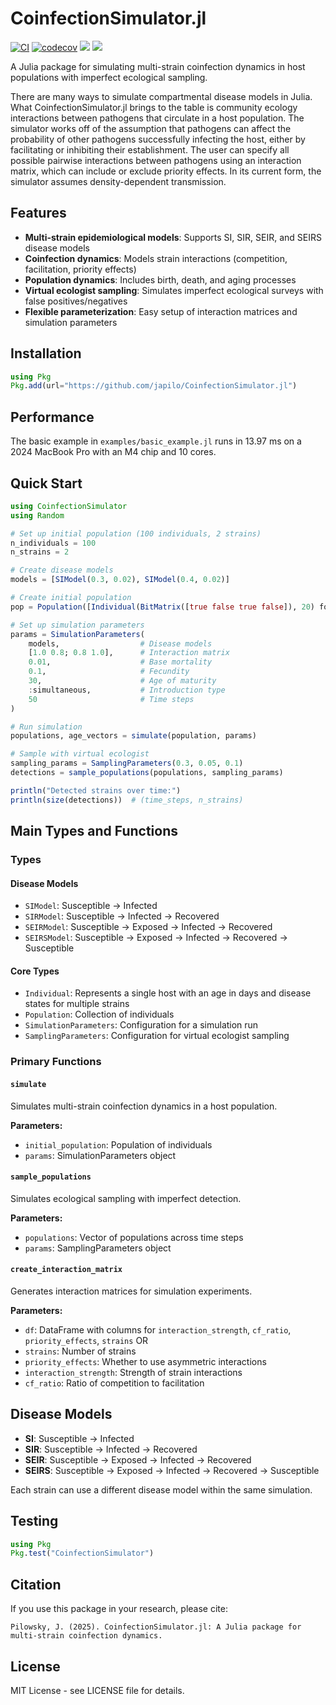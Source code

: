 # CoinfectionSimulator.jl

[![CI](https://github.com/japilo/CoinfectionSimulator.jl/workflows/CI/badge.svg)](https://github.com/japilo/CoinfectionSimulator.jl/actions)
[![codecov](https://codecov.io/gh/japilo/CoinfectionSimulator.jl/branch/main/graph/badge.svg)](https://codecov.io/gh/japilo/CoinfectionSimulator.jl)
[![](https://img.shields.io/badge/docs-stable-blue.svg)](https://japilo.github.io/CoinfectionSimulator.jl/stable)
[![](https://img.shields.io/badge/docs-dev-blue.svg)](https://japilo.github.io/CoinfectionSimulator.jl/dev)

A Julia package for simulating multi-strain coinfection dynamics in host populations with imperfect ecological sampling.

There are many ways to simulate compartmental disease models in Julia. What CoinfectionSimulator.jl brings to the table is community ecology interactions between pathogens that circulate in a host population. The simulator works off of the assumption that pathogens can affect the probability of other pathogens successfully infecting the host, either by facilitating or inhibiting their establishment. The user can specify all possible pairwise interactions between pathogens using an interaction matrix, which can include or exclude priority effects. In its current form, the simulator assumes density-dependent transmission.

## Features

- **Multi-strain epidemiological models**: Supports SI, SIR, SEIR, and SEIRS disease models
- **Coinfection dynamics**: Models strain interactions (competition, facilitation, priority effects)
- **Population dynamics**: Includes birth, death, and aging processes
- **Virtual ecologist sampling**: Simulates imperfect ecological surveys with false positives/negatives
- **Flexible parameterization**: Easy setup of interaction matrices and simulation parameters

## Installation

```julia
using Pkg
Pkg.add(url="https://github.com/japilo/CoinfectionSimulator.jl")
```

## Performance

The basic example in `examples/basic_example.jl` runs in 13.97 ms on a 2024 MacBook Pro with an M4 chip and 10 cores.

## Quick Start

```julia
using CoinfectionSimulator
using Random

# Set up initial population (100 individuals, 2 strains)
n_individuals = 100
n_strains = 2

# Create disease models
models = [SIModel(0.3, 0.02), SIModel(0.4, 0.02)]

# Create initial population
pop = Population([Individual(BitMatrix([true false true false]), 20) for _ in 1:100])

# Set up simulation parameters
params = SimulationParameters(
    models,                  # Disease models
    [1.0 0.8; 0.8 1.0],      # Interaction matrix
    0.01,                    # Base mortality
    0.1,                     # Fecundity
    30,                      # Age of maturity
    :simultaneous,           # Introduction type
    50                       # Time steps
)

# Run simulation
populations, age_vectors = simulate(population, params)

# Sample with virtual ecologist
sampling_params = SamplingParameters(0.3, 0.05, 0.1)
detections = sample_populations(populations, sampling_params)

println("Detected strains over time:")
println(size(detections))  # (time_steps, n_strains)
```

## Main Types and Functions

### Types

#### Disease Models
- `SIModel`: Susceptible → Infected
- `SIRModel`: Susceptible → Infected → Recovered
- `SEIRModel`: Susceptible → Exposed → Infected → Recovered
- `SEIRSModel`: Susceptible → Exposed → Infected → Recovered → Susceptible

#### Core Types
- `Individual`: Represents a single host with an age in days and disease states for multiple strains
- `Population`: Collection of individuals
- `SimulationParameters`: Configuration for a simulation run
- `SamplingParameters`: Configuration for virtual ecologist sampling

### Primary Functions

#### `simulate`

Simulates multi-strain coinfection dynamics in a host population.

**Parameters:**
- `initial_population`: Population of individuals
- `params`: SimulationParameters object

#### `sample_populations`

Simulates ecological sampling with imperfect detection.

**Parameters:**
- `populations`: Vector of populations across time steps
- `params`: SamplingParameters object

#### `create_interaction_matrix`

Generates interaction matrices for simulation experiments.

**Parameters:**
- `df`: DataFrame with columns for `interaction_strength`, `cf_ratio`, `priority_effects`, `strains`
OR
- `strains`: Number of strains
- `priority_effects`: Whether to use asymmetric interactions
- `interaction_strength`: Strength of strain interactions
- `cf_ratio`: Ratio of competition to facilitation

## Disease Models

- **SI**: Susceptible → Infected
- **SIR**: Susceptible → Infected → Recovered
- **SEIR**: Susceptible → Exposed → Infected → Recovered
- **SEIRS**: Susceptible → Exposed → Infected → Recovered → Susceptible

Each strain can use a different disease model within the same simulation.

## Testing

```julia
using Pkg
Pkg.test("CoinfectionSimulator")
```

## Citation

If you use this package in your research, please cite:

```
Pilowsky, J. (2025). CoinfectionSimulator.jl: A Julia package for multi-strain coinfection dynamics.
```

## License

MIT License - see LICENSE file for details.
